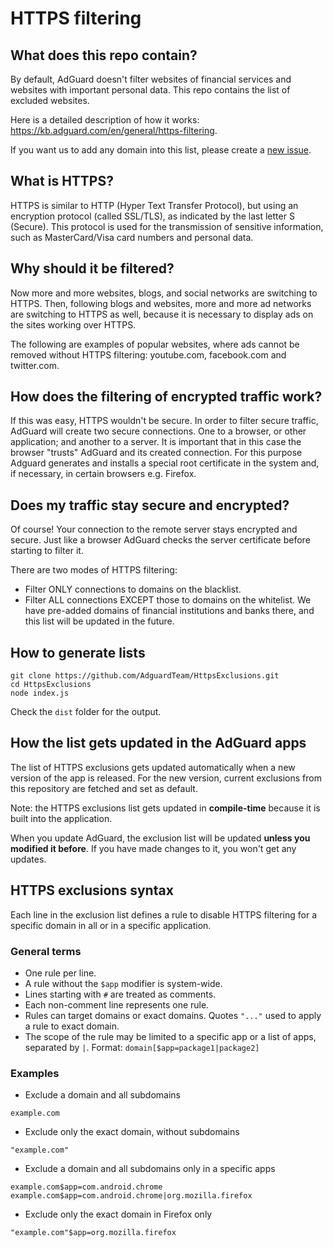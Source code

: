 # HTTPS filtering

## What does this repo contain?

By default, AdGuard doesn't filter websites of financial services and websites with important personal data.
This repo contains the list of excluded websites.

Here is a detailed description of how it works: https://kb.adguard.com/en/general/https-filtering.

If you want us to add any domain into this list, please create a [new issue](https://github.com/AdguardTeam/HttpsExclusions/issues/new).

## What is HTTPS?

HTTPS is similar to HTTP (Hyper Text Transfer Protocol), but using an encryption protocol (called SSL/TLS), as indicated by the last letter S (Secure). This protocol is used for the transmission of sensitive information, such as MasterCard/Visa card numbers and personal data.

## Why should it be filtered?

Now more and more websites, blogs, and social networks are switching to HTTPS. Then, following blogs and websites, more and more ad networks are switching to HTTPS as well, because it is necessary to display ads on the sites working over HTTPS.

The following are examples of popular websites, where ads cannot be removed without HTTPS filtering: youtube.com, facebook.com and twitter.com.

## How does the filtering of encrypted traffic work?

If this was easy, HTTPS wouldn't be secure. In order to filter secure traffic, AdGuard will create two secure connections. One to a browser, or other application; and another to a server. It is important that in this case the browser "trusts" AdGuard and its created connection. For this purpose Adguard generates and installs a special root certificate in the system and, if necessary, in certain browsers e.g. Firefox.

## Does my traffic stay secure and encrypted?

Of course! Your connection to the remote server stays encrypted and secure. Just like a browser AdGuard checks the server certificate before starting to filter it.

There are two modes of HTTPS filtering:

* Filter ONLY connections to domains on the blacklist.
* Filter ALL connections EXCEPT those to domains on the whitelist. We have pre-added domains of financial institutions and banks there, and this list will be updated in the future.

## How to generate lists

```
git clone https://github.com/AdguardTeam/HttpsExclusions.git
cd HttpsExclusions
node index.js
```

Check the `dist` folder for the output.

## How the list gets updated in the AdGuard apps

The list of HTTPS exclusions gets updated automatically when a new version of the app is released. For the new version, current exclusions from this repository are fetched and set as default.

Note: the HTTPS exclusions list gets updated in **compile-time** because it is built into the application.

When you update AdGuard, the exclusion list will be updated **unless you modified it before**. If you have made changes to it, you won't get any updates.

## HTTPS exclusions syntax

Each line in the exclusion list defines a rule to disable HTTPS filtering for a specific domain in all or in a specific application.

### General terms

* One rule per line.
* A rule without the `$app` modifier is system-wide.
* Lines starting with `#` are treated as comments.
* Each non-comment line represents one rule.
* Rules can target domains or exact domains. Quotes `"..."` used to apply a rule to exact domain.
* The scope of the rule may be limited to a specific app or a list of apps, separated by `|`. Format: `domain[$app=package1|package2]`


### Examples

* Exclude a domain and all subdomains

```adblock
example.com
```

* Exclude only the exact domain, without subdomains

```adblock
"example.com"
```

* Exclude a domain and all subdomains only in a specific apps

```adblock
example.com$app=com.android.chrome
example.com$app=com.android.chrome|org.mozilla.firefox
```

* Exclude only the exact domain in Firefox only

```adblock
"example.com"$app=org.mozilla.firefox
```
